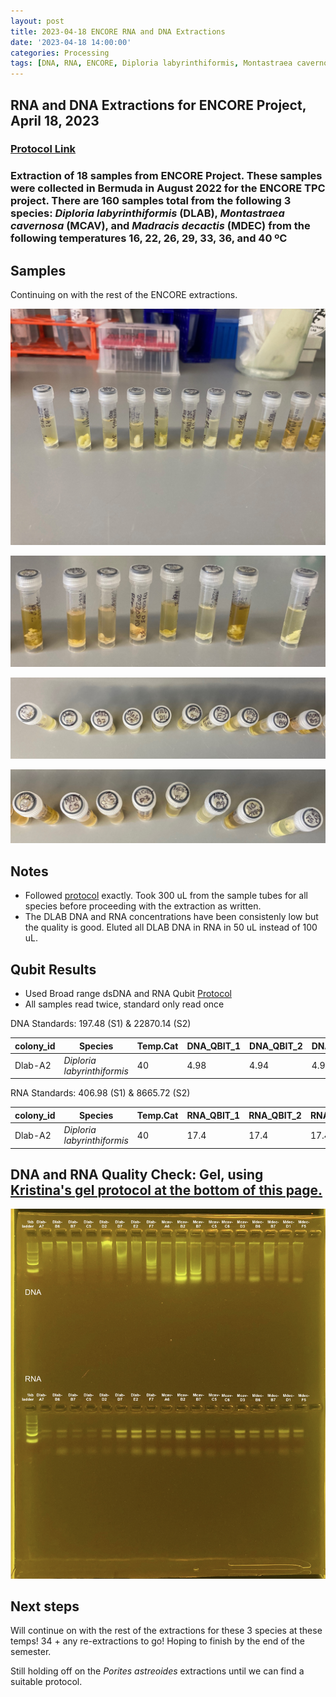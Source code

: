 ```yaml
---
layout: post
title: 2023-04-18 ENCORE RNA and DNA Extractions
date: '2023-04-18 14:00:00'
categories: Processing
tags: [DNA, RNA, ENCORE, Diploria labyrinthiformis, Montastraea cavernosa, Madracis decactis, Porites astreoides]
---
```


## RNA and DNA Extractions for ENCORE Project, April 18, 2023

### [Protocol Link](https://zdellaert.github.io/ZD_Putnam_Lab_Notebook/Protocols_Zymo_Quick_DNA_RNA_Miniprep_Plus/)

### Extraction of 18 samples from ENCORE Project. These samples were collected in Bermuda in August 2022 for the ENCORE TPC project. There are 160 samples total from the following 3 species: *Diploria labyrinthiformis* (DLAB), *Montastraea cavernosa* (MCAV), and *Madracis decactis* (MDEC) from the following temperatures 16, 22, 26, 29, 33, 36, and 40 ºC

## Samples

Continuing on with the rest of the ENCORE extractions.

![2023-04-18-tubes-a.JPG](https://github.com/zdellaert/ZD_Putnam_Lab_Notebook/blob/master/images/samples/2023-04-18-tubes-a.JPG?raw=true)

![2023-04-18-tubes-b.JPG](https://github.com/zdellaert/ZD_Putnam_Lab_Notebook/blob/master/images/samples/2023-04-18-tubes-b.JPG?raw=true)

![2023-04-18-caps-a.JPG](https://github.com/zdellaert/ZD_Putnam_Lab_Notebook/blob/master/images/samples/2023-04-18-caps-a.JPG?raw=true)

![2023-04-18-caps-b.JPG](https://github.com/zdellaert/ZD_Putnam_Lab_Notebook/blob/master/images/samples/2023-04-18-caps-b.JPG?raw=true)

## Notes

- Followed [protocol](https://zdellaert.github.io/ZD_Putnam_Lab_Notebook/Protocols_Zymo_Quick_DNA_RNA_Miniprep_Plus/) exactly. Took 300 uL from the sample tubes for all species before proceeding with the extraction as written.
- The DLAB DNA and RNA concentrations have been consistenly low but the quality is good. Eluted all DLAB DNA in RNA in 50 uL instead of 100 uL. 

## Qubit Results

- Used Broad range dsDNA and RNA Qubit [Protocol](https://zdellaert.github.io/ZD_Putnam_Lab_Notebook/Qubit-Protocol/)
- All samples read twice, standard only read once

 DNA Standards: 197.48 (S1) & 22870.14 (S2)

| colony_id | Species                     | Temp.Cat | DNA_QBIT_1 | DNA_QBIT_2 | DNA_QBIT_AVG |
|-----------|-----------------------------|----------|------------|------------|--------------|
| Dlab-A2   | *Diploria labyrinthiformis* | 40       | 4.98       | 4.94       | 4.96         |

 RNA Standards: 406.98 (S1) & 8665.72 (S2)

| colony_id | Species                     | Temp.Cat | RNA_QBIT_1 | RNA_QBIT_2 | RNA_QBIT_AVG |
|-----------|-----------------------------|----------|------------|------------|--------------|
| Dlab-A2   | *Diploria labyrinthiformis* | 40       | 17.4       | 17.4       | 17.4         |


## DNA and RNA Quality Check: Gel, using [Kristina's gel protocol at the bottom of this page.](https://zdellaert.github.io/ZD_Putnam_Lab_Notebook/Protocols_Zymo_Quick_DNA_RNA_Miniprep_Plus/)

![2023-04-18-gel.JPG](https://github.com/zdellaert/ZD_Putnam_Lab_Notebook/blob/master/images/gels/2023-04-18-gel.JPG?raw=true)

## Next steps

Will continue on with the rest of the extractions for these 3 species at these temps! 34 + any re-extractions to go! Hoping to finish by the end of the semester.

Still holding off on the *Porites astreoides* extractions until we can find a suitable protocol.